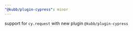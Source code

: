 ```yaml
---
"@kubb/plugin-cypress": minor
---
```


support for `cy.request` with new plugin `@kubb/plugin-cypress`
